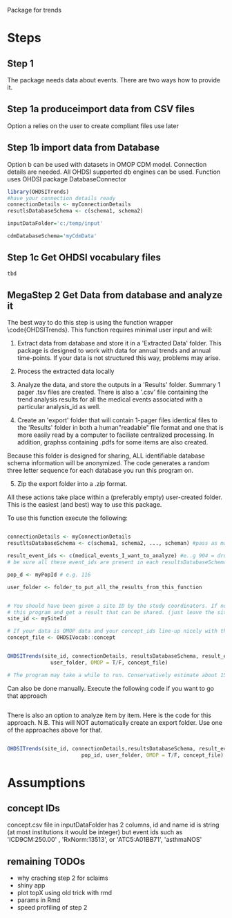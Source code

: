 Package for trends


# Steps
## Step 1

The package needs data about events. There are two ways how to provide it.

## Step 1a produceimport data from CSV files 

Option a relies on the user to create compliant files use later


## Step 1b import data from Database

Option b can be used with datasets in OMOP CDM model. Connection details are needed. 
All OHDSI supperted db engines can be used. Function uses OHDSI package DatabaseConnector


```r
library(OHDSITrends)
#have your connection details ready 
connectionDetails <- myConnectionDetails
resutlsDatabaseSchema <- c(schema1, schema2)

inputDataFolder='c:/temp/input'

cdmDatabaseSchema='myCdmData'

```

## Step 1c Get OHDSI vocabulary files
```r
tbd
```

## MegaStep 2 Get Data from database and analyze it
The best way to do this step is using the function wrapper \code{OHDSITrends}. This function requires
minimal user input and will:

1. Extract data from database and store it in a 'Extracted Data' folder. This package is designed to work 
with data for annual trends and annual time-points. If your data is not structured this way, problems may arise. 

2. Process the extracted data locally

3. Analyze the data, and store the outputs in a 'Results' folder. Summary 1 pager .tsv files are created. There is also a '.csv' file containing the trend analysis results for all the medical events associated with a particular analysis_id as well.

4. Create an 'export' folder that will contain 1-pager files identical files to the 'Results' folder in both a human"readable" file format and one that is more easily read by a computer to faciliate centralized processing. In addition, graphss containing .pdfs for some items are also created. 

Because this folder is designed for sharing, ALL identifiable database schema information will be anonymized. The code generates a random three letter sequence for each database you run this program on. 

5. Zip the export folder into a .zip format. 

All these actions take place within a (preferably empty) user-created folder. This is the easiest (and best) way to use this package.

To use this function execute the following:

```r

connectionDetails <- myConnectionDetails
resutltsDatabaseSchema <- c(schema1, schema2, ..., scheman) #pass as many schema as you like

result_event_ids <- c(medical_events_I_want_to_analyze) #e..g 904 = drugExposure, 604 = procedures
# be sure all these event_ids are present in each resultsDatabaseSchema you pass to this function.

pop_d <- myPopId # e.g. 116

user_folder <- folder_to_put_all_the_results_from_this_function


# You should have been given a site ID by the study coordinators. If not, no matter. You can still run 
# this program and get a result that can be shared. (just leave the site_id blank or as NULL)
site_id <- mySiteId

# If your data is OMOP data and your concept_ids line-up nicely with the Athena concept_ids, then run this
concept_file <- OHDSIVocab::concept


OHDSITrends(site_id, connectionDetails, resultsDatabaseSchema, result_event_ids, pop_id = 116,
              user_folder, OMOP = T/F, concept_file)

# The program may take a while to run. Conservatively estimate about 15 minutes to process each database_schma you pass to the program. It may be slower or faster, depending on the size of the schema
```

Can also be done manually. Execute the following code if you want to go that approach

```r


```

There is also an option to analyze item by item. Here is the code for this approach.
N.B. This will NOT automatically create an export folder. Use one of the approaches above for that.

```r

OHDSITrends(site_id, connectionDetails,resultsDatabaseSchema, result_event_ids,
                        pop_id, user_folder, OMOP = T/F, concept_file)


```



# Assumptions

## concept IDs
concept.csv file in inputDataFolder has 2 columns, id and name
id is string  (at most institutions it would be integer)
but event ids such as 'ICD9CM:250.00' , 'RxNorm:13513', or 'ATC5:A01BB71', 'asthmaNOS'

## remaining TODOs
- why craching step 2 for sclaims
- shiny app
- plot topX using old trick with rmd
- params in Rmd 
- speed profiling of step 2

